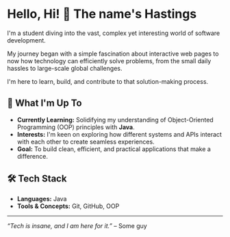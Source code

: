 # Hello, Hi! 👋 The name's Hastings

I'm a student diving into the vast, complex yet interesting world of software development. 

My journey began with a simple fascination about interactive web pages to now how technology can efficiently solve problems, from the small daily hassles to large-scale global challenges.

I'm here to learn, build, and contribute to that solution-making process.

## 🧠 What I'm Up To

-   **Currently Learning:** Solidifying my understanding of Object-Oriented Programming (OOP) principles with **Java**.
-   **Interests:** I'm keen on exploring how different systems and APIs interact with each other to create seamless experiences.
-   **Goal:** To build clean, efficient, and practical applications that make a difference.

## 🛠️ Tech Stack

-   **Languages:** Java
-   **Tools & Concepts:** Git, GitHub, OOP

---

*“Tech is insane, and I am here for it.”* – Some guy

